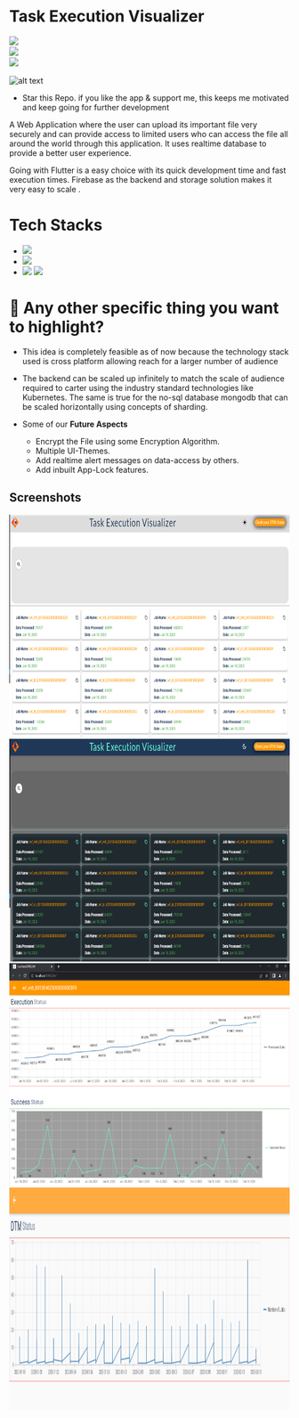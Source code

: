 # Task Execution Visualizer

![](https://img.shields.io/badge/Language-Dart-blue)   
![](https://img.shields.io/badge/SDK-Flutter-yellow)   
![](https://img.shields.io/badge/Hackathon-Informatica-orange)


![alt text](http://icons.iconarchive.com/icons/paomedia/small-n-flat/64/star-alt-icon.png) 
* Star this Repo. if you like the app & support me, this keeps me motivated and keep going for further development

A Web Application where the user can upload its important file very securely and can provide access to limited users who can access the file all around the world through this application.
It uses realtime database to provide a better user experience.

Going with Flutter is a easy choice with its quick development time and fast execution times.
Firebase as the backend and storage solution makes it very easy to scale .




# Tech Stacks

- ![](https://img.shields.io/badge/Framework-Web-brown)  
- ![](https://img.shields.io/badge/SoftwareDevelopmentKit-Flutter-blue)   
- ![](https://img.shields.io/badge/Languages-grey) ![](https://img.shields.io/badge/Dart-pink) 






# 🔦 Any other specific thing you want to highlight?
- This idea is completely feasible as of now because the technology stack used is cross platform allowing reach for a larger number of audience

- The backend can be scaled up infinitely to match the scale of audience required to carter using the industry standard technologies like Kubernetes. The same is true for the no-sql database mongodb that can be scaled horizontally using concepts of sharding.
- Some of our **Future Aspects**

   - Encrypt the File using some Encryption Algorithm.
   - Multiple UI-Themes.
   - Add realtime alert messages on data-access by others.
   - Add inbuilt App-Lock features.



## Screenshots
<img src="images/UILight.png" width="1200" height= "400">     
<img src="images/UIDark.png" width="1200" height= "400">
<img src="images/JobGraph.png"  width="1200" height= "400">     
<img src="images/DTMEngine.png"  width="1200" height= "400">  
